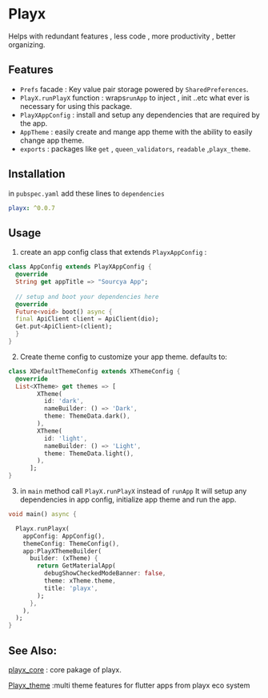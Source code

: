 # Playx  
  Helps with redundant features , less code , more productivity , better organizing.  
  
## Features  

 - `Prefs` facade  :  Key value pair storage powered by `SharedPreferences`.
 - `PlayX.runPlayX` function  : wraps`runApp` to inject , init ..etc what ever is necessary for using this package.
- ``PlayXAppConfig`` : install and setup any dependencies that are required by the app.               
- ``AppTheme``  : easily create and mange app theme with the ability to easily change app theme.  
- ``exports``  : packages like `get` , `queen_validators`, `readable` ,`playx_theme`.
  
  
## Installation  
  
in `pubspec.yaml` add these lines to `dependencies`  
  
```yaml  
playx: ^0.0.7  
```  
  
## Usage  
  
1.  create an app config class that extends ``PlayxAppConfig`` :
```dart
class AppConfig extends PlayXAppConfig {  
  @override  
  String get appTitle => "Sourcya App";  
  
  // setup and boot your dependencies here  
  @override  
  Future<void> boot() async {  
  final ApiClient client = ApiClient(dio);  
  Get.put<ApiClient>(client);  
  }  
}
```
2. Create theme config to customize your app theme.
defaults to: 
```dart
class XDefaultThemeConfig extends XThemeConfig {
  @override
  List<XTheme> get themes => [
        XTheme(
          id: 'dark',
          nameBuilder: () => 'Dark',
          theme: ThemeData.dark(),
        ),
        XTheme(
          id: 'light',
          nameBuilder: () => 'Light',
          theme: ThemeData.light(),
        ),
      ];
}
```

3. in `main` method call `PlayX.runPlayX` instead of `runApp` 
It will setup any dependencies in app config, initialize app theme and run the app. 
```dart
void main() async {

  Playx.runPlayx(
    appConfig: AppConfig(),
    themeConfig: ThemeConfig(),
    app:PlayXThemeBuilder(
      builder: (xTheme) {
        return GetMaterialApp(
          debugShowCheckedModeBanner: false,
          theme: xTheme.theme,
          title: 'playx',
        );
      },
    ), 
  );
}
```
## See Also:
 [playx_core](https://pub.dev/packages/playx_core) : core pakage of playx.
 
[Playx_theme](https://pub.dev/packages/playx_theme) :multi theme features for flutter apps from playx eco system
